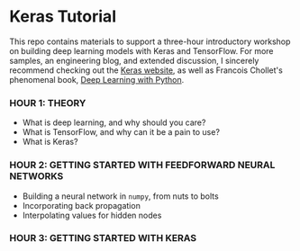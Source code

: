 # Keras Tutorial

This repo contains materials to support a three-hour introductory workshop on building deep learning models with Keras and TensorFlow. For more samples, an engineering blog, and extended discussion, I sincerely recommend checking out the [Keras website](https://keras.io/), as well as Francois Chollet's phenomenal book, [Deep Learning with Python](https://www.manning.com/books/deep-learning-with-python).

### HOUR 1: THEORY
* What is deep learning, and why should you care?
* What is TensorFlow, and why can it be a pain to use?
* What is Keras?

### HOUR 2: GETTING STARTED WITH FEEDFORWARD NEURAL NETWORKS
* Building a neural network in `numpy`, from nuts to bolts
* Incorporating back propagation
* Interpolating values for hidden nodes

### HOUR 3: GETTING STARTED WITH KERAS

